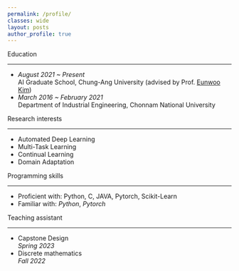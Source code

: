 ```yaml
---
permalink: /profile/
classes: wide  
layout: posts
author_profile: true
---
```


Education
___

- *August 2021 ~ Present*<br>
   AI Graduate School, Chung-Ang University (advised by Prof. [Eunwoo Kim](https://vllab.cau.ac.kr/members/professor/))<br>
- *March 2016 ~ February 2021*<br>
   Department of Industrial Engineering, Chonnam National University<br>

Research interests
___

- Automated Deep Learning<br>
- Multi-Task Learning<br>
- Continual Learning<br>
- Domain Adaptation<br>

Programming skills
___

- Proficient with: Python, C, JAVA, Pytorch, Scikit-Learn<br>
- Familiar with: *Python*, *Pytorch*<br>

Teaching assistant
___

- Capstone Design<br>
  *Spring 2023*<br>
- Discrete mathematics<br>
  *Fall 2022*
